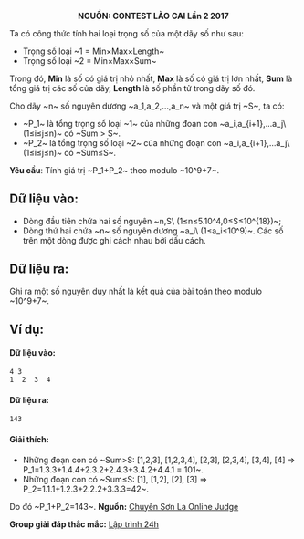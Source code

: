 **<center>NGUỒN: CONTEST LÀO CAI Lần 2 2017</center>**

Ta có công thức tính hai loại trọng số của một dãy số như sau:

- Trọng số loại ~1 = Min×Max×Length~
- Trọng số loại ~2 = Min×Max×Sum~

Trong đó, **Min** là số có giá trị nhỏ nhất, **Max** là số có giá trị lớn nhất, **Sum** là tổng giá trị các số của dãy, **Length** là số phần tử trong dãy số đó.

Cho dãy ~n~ số nguyên dương ~a_1,a_2,…,a_n~ và một giá trị ~S~, ta có:

- ~P_1~ là tổng trọng số loại ~1~ của những đoạn con ~a_i,a_{i+1},…a_j\  (1≤i≤j≤n)~ có ~Sum > S~.
- ~P_2~ là tổng trọng số loại ~2~ của những đoạn con ~a_i,a_{i+1},…a_j\  (1≤i≤j≤n)~ có ~Sum≤S~.

**Yêu cầu**: Tính giá trị ~P_1+P_2~  theo modulo ~10^9+7~.

## Dữ liệu vào: 
- Dòng đầu tiên chứa hai số nguyên ~n,S\ (1≤n≤5.10^4,0≤S≤10^{18})~;
- Dòng thứ hai chứa ~n~ số nguyên dương ~a_i\  (1≤a_i≤10^9)~.
Các số trên một dòng được ghi cách nhau bởi dấu cách.

## Dữ liệu ra:
Ghi ra một số nguyên duy nhất là kết quả của bài toán theo modulo ~10^9+7~.

## Ví dụ:
#### Dữ liệu vào:
```
4 3
1  2  3  4

```

#### Dữ liệu ra:
```
143
```

#### Giải thích:
- Những đoạn con có ~Sum>S: [1,2,3], [1,2,3,4], [2,3], [2,3,4], [3,4], [4] ⇒ P_1=1.3.3+1.4.4+2.3.2+2.4.3+3.4.2+4.4.1 = 101~.
- Những đoạn con có ~Sum≤S: [1], [1,2], [2], [3] ⇒ P_2=1.1.1+1.2.3+2.2.2+3.3.3=42~.

Do đó ~P_1+P_2=143~.
**Nguồn:** [Chuyên Sơn La Online Judge](http://csloj.ddns.net/)

**Group giải đáp thắc mắc:** [Lập trình 24h](https://www.facebook.com/groups/1386904321519984)